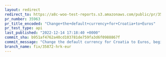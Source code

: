 ```yaml
---
layout: redirect
redirect_to: https://a8c-woo-test-reports.s3.amazonaws.com/public/pr/35963/api/index.html
pr_number: 35963
pr_title_encoded: "Change+the+default+currency+for+Croatia+to+Euros"
pr_test_type: api
last_published: "2022-12-14 17:18:40 +0000"
commit_sha: b951af4762a40cd103781de759fa3d6f0988867f
commit_message: "Change the default currency for Croatia to Euros, beginning 2023-01-01."
branch_name: fix/35872-hrk-eur
---
```

